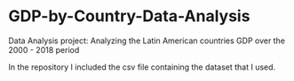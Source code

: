 # GDP-by-Country-Data-Analysis
Data Analysis project: Analyzing the Latin American countries GDP over the 2000 - 2018 period

In the repository I included the csv file containing the dataset that I used.
